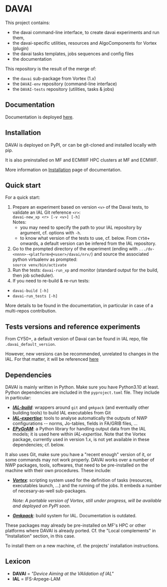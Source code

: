 DAVAI
=====

This project contains:

* the davai command-line interface, to create davai experiments and run them,
* the davai-specific utilities, resources and AlgoComponents for Vortex (plugin)
* the davai tasks templates, jobs sequences and config files
* the documentation

This repository is the result of the merge of:
* the `davai` sub-package from Vortex (1.x)
* the `DAVAI-env` repository (command-line interface)
* the `DAVAI-tests` repository (utilities, tasks & jobs)

Documentation
-------------

Documentation is deployed [here](https://accord-nwp.github.io/DAVAI/).

Installation
------------

DAVAI is deployed on PyPI, or can be git-cloned and installed locally with pip.

It is also preinstalled on MF and ECMWF HPC clusters at MF and ECMWF.

More information on [Installation](docs/src/installation.md) page of documentation.

Quick start
-----------

For a quick start:

1. Prepare an experiment based on version `<v>` of the Davai tests, to validate an IAL Git reference `<r>`:\
   `davai-new_xp <r> [-v <v>] [-h]`\
   Notes:
   * you may need to specify the path to your IAL repository by argument, cf. options with `-h`.
   * to know what version of the tests to use, cf. below. From `CY50`+ onwards, a default version can be infered from
     the IAL repository.
2. Go to the prompted directory of the experiment (ending with `.../dv-<nnnn>-<platform>@<user>/davai/nrv/`) and source
   the associated python virtualenv as prompted:\
   `source venv/bin/activate`
3. Run the tests: `davai-run_xp` and monitor (standard output for the build, then job scheduler).
4. If you need to re-build & re-run tests:
  - `davai-build [-h]`
  - `davai-run_tests [-h]`

More details to be found in the documentation, in particular in case of a multi-repos contribution.

Tests versions and reference experiments
----------------------------------------

From CY50+, a default version of Davai can be found in IAL repo, file `.davai_default_version`.

However, new versions can be recommended, unrelated to changes in the IAL.
For that matter,  it will be referenced [here](docs/src/versions.md)

Dependencies
------------

DAVAI is mainly written in Python. Make sure you have Python3.10 at least.
Python dependencies are included in the `pyproject.toml` file.
They include in particular:
* [_**IAL-build**_](https://github.com/ACCORD-NWP/IAL-build):
  wrappers around `git` and `gmkpack` (and eventually other building tools) to build IAL executables from Git
* [_**IAL-expertise**_](https://github.com/ACCORD-NWP/IAL-expertise):
  tools to analyse automatically the outputs of NWP configurations -- norms, Jo-tables, fields in FA/GRIB files, ...
* [_**EPyGrAM**_](https://github.com/UMR-CNRM/EPyGrAM): a Python library for handling output data from the IAL models;
  it is used here within _IAL-expertise_.
Note that the Vortex package, currently used in version 1.x, is not yet available in these dependencies; cf. below.

It also uses Git, make sure you have a "recent enough" version of it, or some commands may not work properly.
DAVAI works over a number of NWP packages, tools, softwares, that need to be pre-installed on the machine with their own
procedures. These include:

* [_**Vortex**_](https://opensource.umr-cnrm.fr/projects/vortex):
  scripting system used for the definition of tasks (resources, executables launch, ...) and the running
  of the jobs. It embeds a number of necesary-as-well sub-packages.
  
  _Note: A portable version of Vortex, still under progress, will be available and deployed on PyPI soon._

* [_**Gmkpack**_](https://www.umr-cnrm.fr/gmapdoc/spip.php?article79):
  build system for IAL. Documentation is outdated.

These packages may already be pre-installed on MF's HPC or other platforms where DAVAI is already ported.
Cf. the "Local complements" in "Installation" section, in this case.

To install them on a new machine, cf. the projects' installation instructions.

Lexicon
-------

* **DAVAI** = _"Device Aiming at the VAlidation of IAL"_
* **IAL** = IFS-Arpege-LAM

